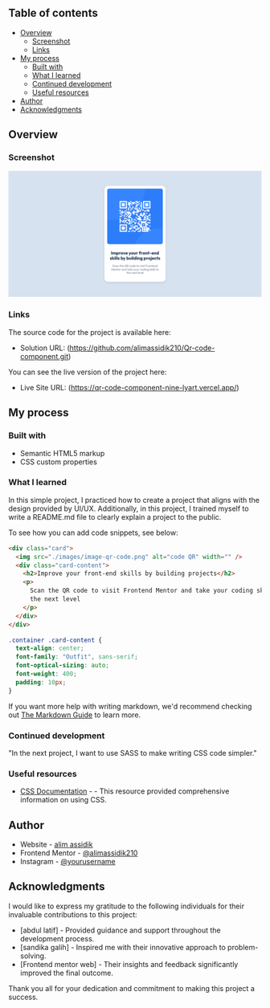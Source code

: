 ## Table of contents

- [Overview](#overview)
  - [Screenshot](#screenshot)
  - [Links](#links)
- [My process](#my-process)
  - [Built with](#built-with)
  - [What I learned](#what-i-learned)
  - [Continued development](#continued-development)
  - [Useful resources](#useful-resources)
- [Author](#author)
- [Acknowledgments](#acknowledgments)

## Overview

### Screenshot

![Design preview for the QR code component coding challenge](./Screenshot.png)

### Links

The source code for the project is available here:

- Solution URL: (https://github.com/alimassidik210/Qr-code-component.git)

You can see the live version of the project here:

- Live Site URL: (https://qr-code-component-nine-lyart.vercel.app/)

## My process

### Built with

- Semantic HTML5 markup
- CSS custom properties

### What I learned

In this simple project, I practiced how to create a project that aligns with the design provided by UI/UX. Additionally, in this project, I trained myself to write a README.md file to clearly explain a project to the public.

To see how you can add code snippets, see below:

```html
<div class="card">
  <img src="./images/image-qr-code.png" alt="code QR" width="" />
  <div class="card-content">
    <h2>Improve your front-end skills by building projects</h2>
    <p>
      Scan the QR code to visit Frontend Mentor and take your coding skills to
      the next level
    </p>
  </div>
</div>
```

```css
.container .card-content {
  text-align: center;
  font-family: "Outfit", sans-serif;
  font-optical-sizing: auto;
  font-weight: 400;
  padding: 10px;
}
```

If you want more help with writing markdown, we'd recommend checking out [The Markdown Guide](https://www.markdownguide.org/) to learn more.

### Continued development

"In the next project, I want to use SASS to make writing CSS code simpler."

### Useful resources

- [CSS Documentation](https://www.w3scholl.com) - - This resource provided comprehensive information on using CSS.

## Author

- Website - [alim assidik](https://mini-portfolio-yp8m.onrender.com)
- Frontend Mentor - [@alimassidik210](https://www.frontendmentor.io/profile/alimassidik210)
- Instagram - [@yourusername](https://www.instagram.com/alim.assidik210)

## Acknowledgments

I would like to express my gratitude to the following individuals for their invaluable contributions to this project:

- [abdul latif] - Provided guidance and support throughout the development process.
- [sandika galih] - Inspired me with their innovative approach to problem-solving.
- [Frontend mentor web] - Their insights and feedback significantly improved the final outcome.

Thank you all for your dedication and commitment to making this project a success.
